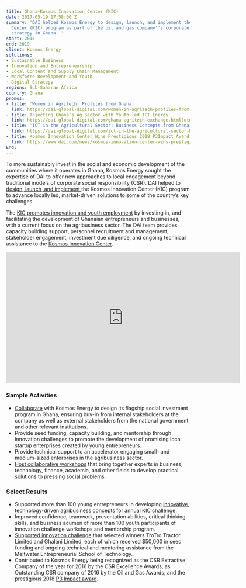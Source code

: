 ```yaml
---
title: Ghana—Kosmos Innovation Center (KIC)
date: 2017-05-19 17:58:00 Z
summary: 'DAI helped Kosmos Energy to design, launch, and implement the Kosmos Innovation
  Center (KIC) program as part of the oil and gas company''s corporate social investment
  strategy in Ghana. '
start: 2015
end: 2019
client: Kosmos Energy
solutions:
- Sustainable Business
- Innovation and Entrepreneurship
- Local Content and Supply Chain Management
- Workforce Development and Youth
- Digital Strategy
regions: Sub-Saharan Africa
country: Ghana
promos:
- title: 'Women in Agritech: Profiles from Ghana'
  link: https://dai-global-digital.com/women-in-agritech-profiles-from-ghana.html?utm_source=daidotcom
- title: Injecting Ghana’s Ag Sector with Youth-led ICT Energy
  link: https://dai-global-digital.com/ghana-agritech-exchange.html?utm_source=daidotcom
- title: 'ICT in the Agricultural Sector: Business Concepts from Ghanaian Youth'
  link: https://dai-global-digital.com/ict-in-the-agricultural-sector-business-concepts-from-ghanaian-youth.html?utm_source=daidotcom
- title: Kosmos Innovation Center Wins Prestigious 2018 P3Impact Award
  link: https://www.dai.com/news/kosmos-innovation-center-wins-prestigious-2018-p3-impact-award
End: 
---
```


To more sustainably invest in the social and economic development of the communities where it operates in Ghana, Kosmos Energy sought the expertise of DAI to offer new approaches to local engagement beyond traditional models of corporate social responsibility (CSR). DAI helped to [design, launch, and implement ](https://www.dai.com/news/kosmos-energy-launches-groundbreaking-social-investment-initiative-ghana)the Kosmos Innovation Center (KIC) program to advance locally led, market-driven solutions to some of the country’s key challenges.

The [KIC promotes innovation and youth employment](http://www.kosmosinnovationcenter.com/) by investing in, and facilitating the development of Ghanaian entrepreneurs and businesses, with a current focus on the agribusiness sector. The DAI team provides capacity building support, personnel recruitment and management, stakeholder engagement, investment due diligence, and ongoing technical assistance to the [Kosmos Innovation Center](https://thebftonline.com/2018/features/kosmos-energy-agrics-new-ally/).

<iframe src="https://player.vimeo.com/video/210303653" width="640" height="360" frameborder="0" webkitallowfullscreen mozallowfullscreen allowfullscreen></iframe>

### Sample Activities

* [Collaborate](https://www.myjoyonline.com/news/2018/October-8th/video-kosmos-innovation-centre-wins-top-award-in-the-us.php) with Kosmos Energy to design its flagship social investment program in Ghana, ensuring buy-in from internal stakeholders at the company as well as external stakeholders from the national government and other relevant institutions.
* Provide seed funding, capacity building, and mentorship through innovation challenges to promote the development of promising local startup enterprises created by young entrepreneurs.
* Provide technical support to an accelerator engaging small- and medium-sized enterprises in the agribusiness sector.
* [Host collaborative workshops](https://dai-global-digital.com/ghana-agritech-exchange.html?utm_source=daidotcom) that bring together experts in business, technology, finance, academia, and other fields to develop practical solutions to pressing social problems.

### Select Results

* Supported more than 100 young entrepreneurs in developing [innovative, technology-driven agribusiness concepts ](https://dai-global-digital.com/ict-in-the-agricultural-sector-business-concepts-from-ghanaian-youth.html?utm_source=daidotcom)for annual KIC challenge.
* Improved confidence, teamwork, presentation abilities, critical thinking skills, and business acumen of more than 100 youth participants of innovation challenge workshops and mentorship program.
* [Supported innovation challenge](https://www.dai.com/news/kosmos-innovation-center-develops-tech-startups-to-solve-agriculture-problems-in-ghana) that selected winners TroTro Tractor Limited and Ghalani Limited, each of which received $50,000 in seed funding and ongoing technical and mentoring assistance from the Meltwater Entrepreneurial School of Technology.
* Contributed to Kosmos Energy being recognized as the CSR Extractive Company of the year for 2016 by the CSR Excellence Awards, as Outstanding CSR company of 2016 by the Oil and Gas Awards; and the prestigious 2018 [P3 Impact award](https://www.dai.com/news/kosmos-innovation-center-wins-prestigious-2018-p3-impact-award). 